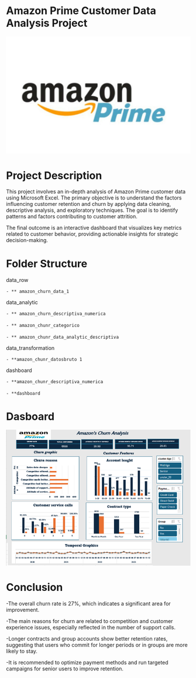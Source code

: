 # Amazon Prime Customer Data Analysis Project

<div style="text-align:center;">
   <img src="img/portada.png.png" alt="dashboard"/>
</div>

# Project Description
This project involves an in-depth analysis of Amazon Prime customer data using Microsoft Excel. The primary objective is to understand the factors influencing customer retention and churn by applying data cleaning, descriptive analysis, and exploratory techniques. The goal is to identify patterns and factors contributing to customer attrition.

The final outcome is an interactive dashboard that visualizes key metrics related to customer behavior, providing actionable insights for strategic decision-making.

# Folder Structure

data_row

    - ** amazon_churn_data_1
    
data_analytic

    - ** amazon_churn_descriptiva_numerica
    
    - ** amazon_chunr_categorico
    
    - ** amazon_chunr_data_analytic_descriptiva
    
data_transformation

    - **amazon_chunr_datosbruto 1
    
dashboard

    - **amazon_chunr_descriptiva_numerica
    
    - **dashboard

# Dasboard

<div style="text-align:center;">
   <img src="img/dashboard.png.png" alt="dashboard"/>
</div>

# Conclusion


-The overall churn rate is 27%, which indicates a significant area for improvement.

-The main reasons for churn are related to competition and customer experience issues, especially reflected in the number of support calls.

-Longer contracts and group accounts show better retention rates, suggesting that users who commit for longer periods or in groups are more likely to stay.

-It is recommended to optimize payment methods and run targeted campaigns for senior users to improve retention.
